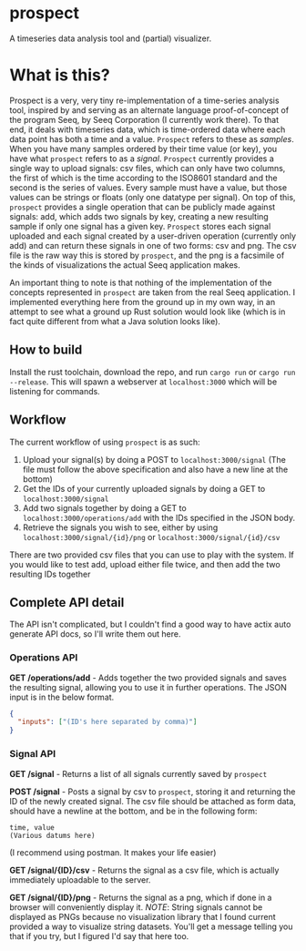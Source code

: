 # prospect

A timeseries data analysis tool and (partial) visualizer.

# What is this?

Prospect is a very, very tiny re-implementation of a time-series analysis tool, inspired by and serving as an alternate language proof-of-concept of the program Seeq, by Seeq Corporation (I currently work there). To that end, it deals with timeseries data, which is time-ordered data where each data point has both a time and a value. `Prospect` refers to these as _samples_. When you have many samples ordered by their time value (or key), you have what `prospect` refers to as a _signal_. `Prospect` currently provides a single way to upload signals: csv files, which can only have two columns, the first of which is the time according to the ISO8601 standard and the second is the series of values. Every sample must have a value, but those values can be strings or floats (only one datatype per signal). On top of this, `prospect` provides a single operation that can be publicly made against signals: add, which adds two signals by key, creating a new resulting sample if only one signal has a given key. `Prospect` stores each signal uploaded and each signal created by a user-driven operation (currently only add) and can return these signals in one of two forms: csv and png. The csv file is the raw way this is stored by `prospect`, and the png is a facsimile of the kinds of visualizations the actual Seeq application makes.

An important thing to note is that nothing of the implementation of the concepts represented in `prospect` are taken from the real Seeq application. I implemented everything here from the ground up in my own way, in an attempt to see what a ground up Rust solution would look like (which is in fact quite different from what a Java solution looks like).

## How to build

Install the rust toolchain, download the repo, and run `cargo run` or `cargo run --release`. This will spawn a webserver at `localhost:3000` which will be listening for commands.

## Workflow

The current workflow of using `prospect` is as such:

1. Upload your signal(s) by doing a POST to `localhost:3000/signal` (The file must follow the above specification and also have a new line at the bottom)
2. Get the IDs of your currently uploaded signals by doing a GET to `localhost:3000/signal`
3. Add two signals together by doing a GET to `localhost:3000/operations/add` with the IDs specified in the JSON body.
4. Retrieve the signals you wish to see, either by using `localhost:3000/signal/{id}/png` or `localhost:3000/signal/{id}/csv`

There are two provided csv files that you can use to play with the system. If you would like to test add, upload either file twice, and then add the two resulting IDs together

## Complete API detail

The API isn't complicated, but I couldn't find a good way to have actix auto generate API docs, so I'll write them out here.

### Operations API

**GET /operations/add** - Adds together the two provided signals and saves the resulting signal, allowing you to use it in further operations. The JSON input is in the below format.

```json
{
  "inputs": ["(ID's here separated by comma)"]
}
```

### Signal API

**GET /signal** - Returns a list of all signals currently saved by `prospect`

**POST /signal** - Posts a signal by csv to `prospect`, storing it and returning the ID of the newly created signal. The csv file should be attached as form data, should have a newline at the bottom, and be in the following form:

```
time, value
(Various datums here)
```

(I recommend using postman. It makes your life easier)

**GET /signal/{ID}/csv** - Returns the signal as a csv file, which is actually immediately uploadable to the server.

**GET /signal/{ID}/png** - Returns the signal as a png, which if done in a browser will conveniently display it. _NOTE_: String signals cannot be displayed as PNGs because no visualization library that I found current provided a way to visualize string datasets. You'll get a message telling you that if you try, but I figured I'd say that here too.
